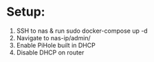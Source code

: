 # Setup:

1. SSH to nas & run sudo docker-compose up -d
2. Navigate to nas-ip/admin/
3. Enable PiHole built in DHCP
4. Disable DHCP on router
